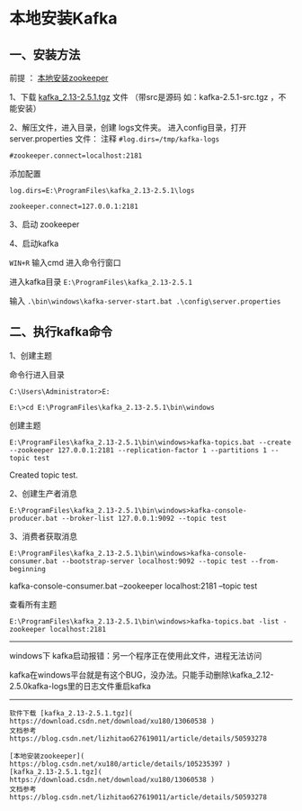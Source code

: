 
# 本地安装Kafka

## 一、安装方法

前提 ： [本地安装zookeeper]( https://blog.xushufa.cn ) 

1、下载 [kafka_2.13-2.5.1.tgz]( https://download.csdn.net/download/xu180/13060538 ) 文件 （带src是源码 如：kafka-2.5.1-src.tgz ，不能安装）

2、解压文件，进入目录，创建 logs文件夹。
进入config目录，打开 server.properties 文件：
注释 
`#log.dirs=/tmp/kafka-logs`

`#zookeeper.connect=localhost:2181`

添加配置

`log.dirs=E:\ProgramFiles\kafka_2.13-2.5.1\logs`

`zookeeper.connect=127.0.0.1:2181`

3、启动 zookeeper

4、启动kafka  

`WIN+R` 输入cmd 进入命令行窗口

进入kafka目录  `E:\ProgramFiles\kafka_2.13-2.5.1`

输入  `.\bin\windows\kafka-server-start.bat .\config\server.properties`



## 二、执行kafka命令

1、创建主题

命令行进入目录

`C:\Users\Administrator>E:`

`E:\>cd E:\ProgramFiles\kafka_2.13-2.5.1\bin\windows`

创建主题

`E:\ProgramFiles\kafka_2.13-2.5.1\bin\windows>kafka-topics.bat --create --zookeeper 127.0.0.1:2181 --replication-factor 1 --partitions 1 --topic test`

Created topic test.


2、创建生产者消息

`E:\ProgramFiles\kafka_2.13-2.5.1\bin\windows>kafka-console-producer.bat --broker-list 127.0.0.1:9092 --topic test`

3、消费者获取消息

`E:\ProgramFiles\kafka_2.13-2.5.1\bin\windows>kafka-console-consumer.bat --bootstrap-server localhost:9092 --topic test --from-beginning`

kafka-console-consumer.bat –zookeeper localhost:2181 –topic test


查看所有主题

`E:\ProgramFiles\kafka_2.13-2.5.1\bin\windows>kafka-topics.bat -list -zookeeper localhost:2181`

	
---

windows下 kafka启动报错：另一个程序正在使用此文件，进程无法访问

kafka在windows平台就是有这个BUG，没办法。只能手动删除\kafka_2.12-2.5.0kafka-logs里的日志文件重启kafka

---


```
软件下载 [kafka_2.13-2.5.1.tgz]( https://download.csdn.net/download/xu180/13060538 )
文档参考 https://blog.csdn.net/lizhitao627619011/article/details/50593278

[本地安装zookeeper]( https://blog.csdn.net/xu180/article/details/105235397 ) 
[kafka_2.13-2.5.1.tgz]( https://download.csdn.net/download/xu180/13060538 )
文档参考 https://blog.csdn.net/lizhitao627619011/article/details/50593278

```
